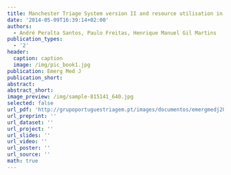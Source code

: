 ```yaml
---
title: Manchester Triage System version II and resource utilisation in the emergency department
date: '2014-05-09T16:39:14+02:00'
authors:
  - André Peralta Santos, Paulo Freitas, Henrique Manuel Gil Martins
publication_types:
  - '2'
header:
  caption: caption
  image: /img/pic_book1.jpg
publication: Emerg Med J
publication_short: 
abstract: 
abstract_short: 
image_preview: /img/sample-815141_640.jpg
selected: false
url_pdf: 'http://grupoportuguestriagem.pt/images/documentos/emergmedj2013jan%2023Epu_ahead_of_print.pdf'
url_preprint: ''
url_dataset: ''
url_project: ''
url_slides: ''
url_video: ''
url_poster: ''
url_source: ''
math: true
---
```



